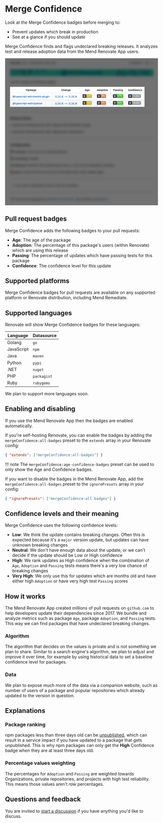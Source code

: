 # Merge Confidence

Look at the Merge Confidence badges before merging to:

- Prevent updates which break in production
- See at a glance if you should update

Merge Confidence finds and flags undeclared breaking releases.
It analyzes test and release adoption data from the Mend Renovate App users.

![Renovate PR with Merge Confidence badges](assets/images/merge-confidence.png)

## Pull request badges

Merge Confidence adds the following badges to your pull requests:

- **Age**: The age of the package
- **Adoption**: The percentage of this package's users (within Renovate) which are using this release
- **Passing**: The percentage of updates which have passing tests for this package
- **Confidence**: The confidence level for this update

## Supported platforms

Merge Confidence badges for pull requests are available on any supported platform or Renovate distribution, including Mend Remediate.

## Supported languages

Renovate will show Merge Confidence badges for these languages:

| Language   | Datasource  |
| ---------- | ----------- |
| Golang     | `go`        |
| JavaScript | `npm`       |
| Java       | `maven`     |
| Python     | `pypi`      |
| .NET       | `nuget`     |
| PHP        | `packagist` |
| Ruby       | `rubygems`  |

We plan to support more languages soon.

## Enabling and disabling

If you use the Mend Renovate App then the badges are enabled automatically.

If you're self-hosting Renovate, you can enable the badges by adding the `mergeConfidence:all-badges` preset to the `extends` array in your Renovate config:

```json
{ "extends": ["mergeConfidence:all-badges"] }
```

<!-- prettier-ignore -->
!!! note
    The `mergeConfidence:age-confidence-badges` preset can be used to only show the Age and Confidence badges.

If you want to disable the badges in the Mend Renovate App, add the `mergeConfidence:all-badges` preset to the `ignorePresets` array in your config:

```json
{ "ignorePresets": ["mergeConfidence:all-badges"] }
```

## Confidence levels and their meaning

Merge Confidence uses the following confidence levels:

- **Low**: We think the update contains breaking changes. Often this is expected because it's a `major` version update, but updates can have unknown breaking changes
- **Neutral**: We don't have enough data about the update, or we can't decide if the update should be Low or High confidence
- **High**: We rank updates as High confidence when the combination of `Age`, `Adoption` and `Passing` tests means there's a very low chance of breaking changes
- **Very High**: We only use this for updates which are months old and have either high `Adoption` or have very high test `Passing` scores

## How it works

The Mend Renovate App created millions of pull requests on `github.com` to help developers update their dependencies since 2017.
We bundle and analyze metrics such as package `Age`, package `Adoption`, and `Passing` tests.
This way we can find packages that have undeclared breaking changes.

### Algorithm

The algorithm that decides on the values is private and is not something we plan to share.
Similar to a search engine's algorithm, we plan to adjust and improve it over time, for example by using historical data to set a baseline confidence level for packages.

### Data

We plan to expose much more of the data via a companion website, such as number of users of a package and popular repositories which already updated to the version in question.

## Explanations

### Package ranking

npm packages less than three days old can be [unpublished](https://docs.npmjs.com/policies/unpublish), which can result in a service impact if you have updated to a package that gets unpublished.
This is why npm packages can only get the **High** Confidence badge when they are at least three days old.

### Percentage values weighting

The percentages for `Adoption` and `Passing` are weighted towards Organizations, private repositories, and projects with high test reliability.
This means those values aren't _raw_ percentages.

## Questions and feedback

You are invited to [start a discussion](https://github.com/renovatebot/renovate/discussions/new/choose) if you have anything you'd like to discuss.

